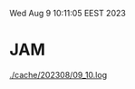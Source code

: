 Wed Aug  9 10:11:05 EEST 2023
# JAM
<a href='./cache/202308/09_10.log'>./cache/202308/09_10.log</a>
